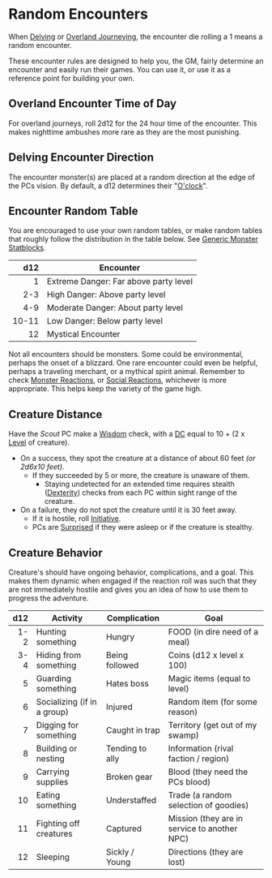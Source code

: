 # Random Encounters

When [Delving](../../Game%20Procedures/Exploration/Delving.md) or [Overland Journeying](../../Game%20Procedures/Exploration/Overland%20Journeys.md), the encounter die rolling a 1 means a random encounter.

These encounter rules are designed to help you, the GM, fairly determine an encounter and easily run their games. You can use it, or use it as a reference point for building your own.

## Overland Encounter Time of Day

For overland journeys, roll 2d12 for the 24 hour time of the encounter. This makes nighttime ambushes more rare as they are the most punishing.

## Delving Encounter Direction

The encounter monster(s) are placed at a random direction at the edge of the PCs vision. By default, a d12 determines their "[O'clock](https://en.wikipedia.org/wiki/Clock_position)".

## Encounter Random Table

You are encouraged to use your own random tables, or make random tables that roughly follow the distribution in the table below. See [Generic Monster Statblocks](Generic%20Monster%20Statblocks.md).

|   d12 | Encounter                             |
| ----: | ------------------------------------- |
|     1 | Extreme Danger: Far above party level |
|   2-3 | High Danger: Above party level        |
|   4-9 | Moderate Danger: About party level    |
| 10-11 | Low Danger: Below party level         |
|    12 | Mystical Encounter                    |

Not all encounters should be monsters. Some could be environmental, perhaps the onset of a blizzard. One rare encounter could even be helpful, perhaps a traveling merchant, or a mythical spirit animal. Remember to check [Monster Reactions](../../Game%20Procedures/Social%20Procedures/Monster%20Reactions.md), or [Social Reactions](../../Game%20Procedures/Social%20Procedures/Social%20Reactions.md), whichever is more appropriate. This helps keep the variety of the game high.

## Creature Distance

Have the *Scout* PC make a [Wisdom](../../Player%20Characters/The%20Ability%20Scores/Wisdom.md) check, with a [DC](../../Game%20Procedures/Core%20Procedures/DC.md) equal to 10 + (2 x [Level](../../Player%20Characters/Derived%20Statistics/Level.md) of creature).

- On a success, they spot the creature at a distance of about 60 feet *(or 2d6x10 feet)*.
	- If they succeeded by 5 or more, the creature is unaware of them.
		- Staying undetected for an extended time requires stealth ([Dexterity](../../Player%20Characters/The%20Ability%20Scores/Dexterity.md)) checks from each PC within sight range of the creature.
- On a failure, they do not spot the creature until it is 30 feet away.
	- If it is hostile, roll [Initiative](../../Game%20Procedures/Combat/Initiative.md).
	- PCs are [Surprised](../../Game%20Procedures/Conditions/Surprised.md) if they were asleep or if the creature is stealthy.

## Creature Behavior

Creature's should have ongoing behavior, complications, and a goal. This makes them dynamic when engaged if the reaction roll was such that they are not immediately hostile and gives you an idea of how to use them to progress the adventure.

| d12 | Activity                    | Complication    | Goal                                         |
| --: | --------------------------- | --------------- | -------------------------------------------- |
| 1-2 | Hunting something           | Hungry          | FOOD (in dire need of a meal)                |
| 3-4 | Hiding from something       | Being followed  | Coins (d12 x level x 100)                    |
|   5 | Guarding something          | Hates boss      | Magic items (equal to level)                 |
|   6 | Socializing (if in a group) | Injured         | Random item (for some reason)                |
|   7 | Digging for something       | Caught in trap  | Territory (get out of my swamp)              |
|   8 | Building or nesting         | Tending to ally | Information (rival faction / region)         |
|   9 | Carrying supplies           | Broken gear     | Blood (they need the PCs blood)              |
|  10 | Eating something            | Understaffed    | Trade (a random selection of goodies)        |
|  11 | Fighting off creatures      | Captured        | Mission (they are in service to another NPC) |
|  12 | Sleeping                    | Sickly / Young  | Directions (they are lost)                   |

